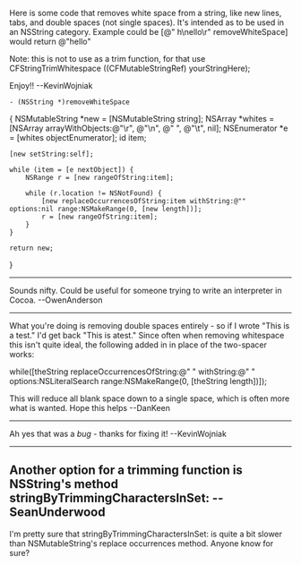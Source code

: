 Here is some code that removes white space from a string, like new lines, tabs, and double spaces (not single spaces). It's intended as to be used in an NSString category. Example could be [@"   h\nello\r" removeWhiteSpace] would return @"hello"

Note: this is not to use as a trim function, for that use CFStringTrimWhitespace ((CFMutableStringRef) yourStringHere);

Enjoy!! --KevinWojniak

    - (NSString *)removeWhiteSpace
{
    NSMutableString *new = [NSMutableString string];
    NSArray *whites = [NSArray arrayWithObjects:@"\r", @"\n", @"  ", @"\t", nil];
    NSEnumerator *e = [whites objectEnumerator];
    id item;
    
    [new setString:self];

    while (item = [e nextObject]) {
        NSRange r = [new rangeOfString:item];
        
        while (r.location != NSNotFound) {
            [new replaceOccurrencesOfString:item withString:@"" options:nil range:NSMakeRange(0, [new length])];
            r = [new rangeOfString:item];
        }
    }
    
    return new;   
}

----

Sounds nifty.  Could be useful for someone trying to write an interpreter in Cocoa. --OwenAnderson

----
What you're doing is removing double spaces entirely - so if I wrote     "This is a  test."  I'd get back     "This is atest."
Since often when removing whitespace this isn't quite ideal, the following added in in place of the two-spacer works:
        
while([theString replaceOccurrencesOfString:@"  "
                                 withString:@" "
                                 options:NSLiteralSearch
                                 range:NSMakeRange(0, [theString length])]);

This will reduce all blank space down to a single space, which is often more what is wanted.  Hope this helps --DanKeen

----

Ah yes that was a *bug* - thanks for fixing it! --KevinWojniak

----
Another option for a trimming function is NSString's method stringByTrimmingCharactersInSet:  --SeanUnderwood
----
I'm pretty sure that stringByTrimmingCharactersInSet: is quite a bit slower than NSMutableString's replace occurrences method.  Anyone know for sure?
